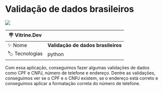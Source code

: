 # Validação de dados brasileiros

![](https://user-images.githubusercontent.com/72042885/221060414-ca6bc9ea-31b4-4408-87c2-34246a2f5f04.png#vitrinedev)

| :placard: Vitrine.Dev |                                    |
| --------------------- | ---------------------------------- |
| :sparkles: Nome       | **Validação de dados brasileiros** |
| :label: Tecnologias   | python                             |

Com essa aplicação, conseguimos fazer algumas validações de dados como CPF e CNPJ, número de telefone e endereço. Dentre as validações, conseguimos ver se o CPF e o CNPJ existem, se o endereço está correto e conseguimos aplicar a formatação correta do número de telefone.
